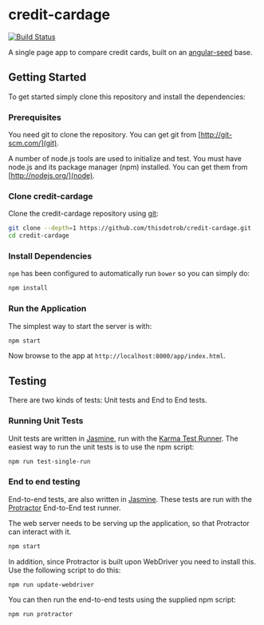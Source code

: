 # credit-cardage
[![Build Status](https://travis-ci.org/thisdotrob/credit-cardage.svg?branch=master)](https://travis-ci.org/thisdotrob/credit-cardage)

A single page app to compare credit cards, built on an [angular-seed](angular-seed) base.


## Getting Started

To get started simply clone this repository and install the dependencies:

### Prerequisites

You need git to clone the repository. You can get git from
[http://git-scm.com/](git).

A number of node.js tools are used to initialize and test. You must have node.js and
its package manager (npm) installed. You can get them from [http://nodejs.org/](node).

### Clone credit-cardage

Clone the credit-cardage repository using [git][git]:

```bash
git clone --depth=1 https://github.com/thisdotrob/credit-cardage.git
cd credit-cardage
```

### Install Dependencies

 `npm` has been configured to automatically run `bower` so you can simply do:

```bash
npm install
```

### Run the Application

The simplest way to start the server is with:

```bash
npm start
```

Now browse to the app at `http://localhost:8000/app/index.html`.


## Testing

There are two kinds of tests: Unit tests and End to End tests.

### Running Unit Tests

Unit tests are written in [Jasmine][jasmine], run with the [Karma Test Runner][karma]. The easiest way to run the unit tests is to use the npm script:

```bash
npm run test-single-run
```

### End to end testing

End-to-end tests, are also written in [Jasmine][jasmine]. These tests
are run with the [Protractor][protractor] End-to-End test runner.  

The web server needs to be serving up the application, so that Protractor
can interact with it.

```bash
npm start
```

In addition, since Protractor is built upon WebDriver you need to install this.  Use the following script to do this:

```bash
npm run update-webdriver
```

You can then run the end-to-end tests using the supplied npm script:
```
npm run protractor
```

[angular-seed]: https://github.com/angular/angular-seed
[git]: http://git-scm.com/
[node]: http://nodejs.org
[protractor]: https://github.com/angular/protractor
[jasmine]: http://jasmine.github.io
[karma]: http://karma-runner.github.io
